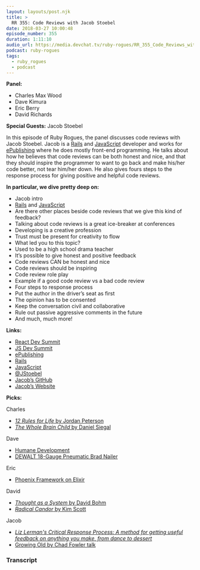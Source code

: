 ```yaml
---
layout: layouts/post.njk
title: >
  RR 355: Code Reviews with Jacob Stoebel
date: 2018-03-27 10:00:48
episode_number: 355
duration: 1:11:10
audio_url: https://media.devchat.tv/ruby-rogues/RR_355_Code_Reviews_with_Jacob_Stoebel.mp3
podcast: ruby-rogues
tags:
  - ruby_rogues
  - podcast
---
```


**Panel:**

- Charles Max Wood
- Dave Kimura
- Eric Berry
- David Richards

**Special Guests:** Jacob Stoebel

In this episode of Ruby Rogues, the panel discusses code reviews with Jacob Stoebel. Jacob is a [Rails](http://rubyonrails.org/) and [JavaScript](https://www.javascript.com/) developer and works for [ePublishing](https://www.epublishing.com/) where he does mostly front-end programming. He talks about how he believes that code reviews can be both honest and nice, and that they should inspire the programmer to want to go back and make his/her code better, not tear him/her down. He also gives fours steps to the response process for giving positive and helpful code reviews.

**In particular, we dive pretty deep on:**

- Jacob intro
- [Rails](http://rubyonrails.org/) and [JavaScript](https://www.javascript.com/)
- Are there other places beside code reviews that we give this kind of feedback?
- Talking about code reviews is a great ice-breaker at conferences
- Developing is a creative profession
- Trust must be present for creativity to flow
- What led you to this topic?
- Used to be a high school drama teacher
- It’s possible to give honest and positive feedback
- Code reviews CAN be honest and nice
- Code reviews should be inspiring
- Code review role play
- Example if a good code review vs a bad code review
- Four steps to response process
- Put the author in the driver’s seat as first
- The opinion has to be consented
- Keep the conversation civil and collaborative
- Rule out passive aggressive comments in the future
- And much, much more!

**Links:**

- [React Dev Summit](https://reactdevsummit.com/)
- [JS Dev Summit](https://jsdevsummit.com/)
- [ePublishing](https://www.epublishing.com/)
- [Rails](http://rubyonrails.org/)
- [JavaScript](https://www.javascript.com/)
- [@JStoebel](https://twitter.com/jstoebel?lang=en)
- [Jacob’s GitHub](https://github.com/jstoebel)
- [Jacob’s Website](http://www.jstoebel.com/)

**Picks:**

Charles

- [_12 Rules for Life_ by Jordan Peterson](https://www.amazon.com/12-Rules-Life-Antidote-Chaos/dp/0345816021)
- [_The Whole Brain Child_ by Daniel Siegal](https://www.amazon.com/Whole-Brain-Child-Revolutionary-Strategies-Developing/dp/0553386697)

Dave

- [Humane Development](http://humanedevelopment.org/)
- [DEWALT 18-Gauge Pneumatic Brad Nailer](https://www.homedepot.com/p/DEWALT-18-Gauge-Pneumatic-Brad-Nailer-DWFP12233/205647692)

Eric

- [Phoenix Framework on Elixir](http://phoenixframework.org/)

David

- [_Thought as a System_ by David Bohm](https://www.amazon.com/Thought-as-System-David-Bohm/dp/0415110300)
- [_Radical Candor_ by Kim Scott](https://www.amazon.com/Radical-Candor-Kim-Scott/dp/B01KTIEFEE)

Jacob

- [_Liz Lerman's Critical Response Process: A method for getting useful feedback on anything you make, from dance to dessert_](https://www.amazon.com/Liz-Lermans-critical-response-process/dp/0972738509)
- [Growing Old by Chad Fowler talk](https://www.youtube.com/watch?v=qH_y45he4-o)

### Transcript
